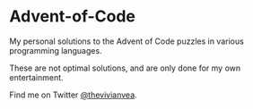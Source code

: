 # Advent-of-Code

My personal solutions to the Advent of Code puzzles in various programming languages.

These are not optimal solutions, and are only done for my own entertainment.

Find me on Twitter [@thevivianvea](https://twitter.com/thevivianvea).